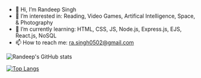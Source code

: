 - 👋 Hi, I’m Randeep Singh
- 👀 I’m interested in: Reading, Video Games, Artifical Intelligence, Space, & Photography
- 🌱 I’m currently learning: HTML, CSS, JS, Node.js, Express.js, EJS, React.js, NoSQL
- 📫 How to reach me: ra.singh0502@gmail.com

![Randeep's GitHub stats](https://github-readme-stats.vercel.app/api?username=rasingh02&theme=tokyonight&show_icons=true)


[![Top Langs](https://github-readme-stats.vercel.app/api/top-langs/?username=rasingh02&layout=compact)](https://github.com/anuraghazra/github-readme-stats)

